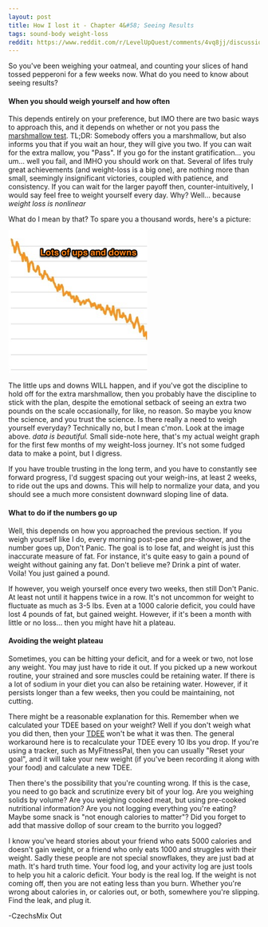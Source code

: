 ```yaml
---
layout: post
title: How I lost it - Chapter 4&#58; Seeing Results
tags: sound-body weight-loss
reddit: https://www.reddit.com/r/LevelUpQuest/comments/4vq8jj/discussion_thread_how_i_lost_it_chapter_4_seeing/
---
```


So you've been weighing your oatmeal, and counting your slices of hand tossed pepperoni for a few weeks now. What do you need to know about seeing results?

#### When you should weigh yourself and how often

This depends entirely on your preference, but IMO there are two basic ways to approach this, and it depends on whether or not you pass the
<a href="https://en.wikipedia.org/wiki/Stanford_marshmallow_experiment" target="blank" >marshmallow test</a>.
TL;DR: Somebody offers you a marshmallow, but also informs you that if you wait an hour, they will give you two. If you can wait for the extra mallow, you "Pass". If you go for the instant gratification... you um... well you fail, and IMHO you should work on that. Several of lifes truly great achievements (and weight-loss is a big one), are nothing more than small, seemingly insignificant victories, coupled with patience, and consistency. If you can wait for the larger payoff then, counter-intuitively, I would say feel free to weight yourself every day. Why? Well... because *weight loss is nonlinear*

What do I mean by that? To spare you a thousand words, here's a picture:

![weight_graph][weight_graph]

The little ups and downs WILL happen, and if you've got the discipline to hold off for the extra marshmallow, then you probably have the discipline to stick with the plan, despite the emotional setback of seeing an extra two pounds on the scale occasionally, for like, no reason. So maybe you know the science, and you trust the science. Is there really a need to weigh yourself everyday? Technically no, but I mean c'mon. Look at the image above. *data is beautiful.* Small side-note here, that's my actual weight graph for the first few months of my weight-loss journey. It's not some fudged data to make a point, but I digress.

If you have trouble trusting in the long term, and you have to constantly see forward progress, I'd suggest spacing out your weigh-ins, at least 2 weeks, to ride out the ups and downs. This will help to normalize your data, and you should see a much more consistent downward sloping line of data.

#### What to do if the numbers go up

Well, this depends on how you approached the previous section. If you weigh yourself like I do, every morning post-pee and pre-shower, and the number goes up, Don't Panic. The goal is to lose fat, and weight is just this inaccurate measure of fat. For instance, it's quite easy to gain a pound of weight without gaining any fat. Don't believe me? Drink a pint of water. Voila! You just gained a pound.

If however, you weigh yourself once every two weeks, then still Don't Panic. At least not until it happens twice in a row. It's not uncommon for weight to fluctuate as much as 3-5 lbs. Even at a 1000 calorie deficit, you could have lost 4 pounds of fat, but gained weight. However, if it's been a month with little or no loss... then you might have hit a plateau.

#### Avoiding the weight plateau

Sometimes, you can be hitting your deficit, and for a week or two, not lose any weight. You may just have to ride it out. If you picked up a new workout routine, your strained and sore muscles could be retaining water. If there is a lot of sodium in your diet you can also be retaining water. However, if it persists longer than a few weeks, then you could be maintaining, not cutting.

There might be a reasonable explanation for this. Remember when we calculated your TDEE based on your weight? Well if you don't weigh what you did then, then your [TDEE](/glossary#TDEE) won't be what it was then. The general workaround here is to recalculate your TDEE every 10 lbs you drop. If you're using a tracker, such as MyFitnessPal, then you can usually "Reset your goal", and it will take your new weight (if you've been recording it along with your food) and calculate a new TDEE.

Then there's the possibility that you're counting wrong. If this is the case, you need to go back and scrutinize every bit of your log. Are you weighing solids by volume? Are you weighing cooked meat, but using pre-cooked nutritional information? Are you not logging everything you're eating? Maybe some snack is "not enough calories to matter"? Did you forget to add that massive dollop of sour cream to the burrito you logged?

I know you've heard stories about your friend who eats 5000 calories and doesn't gain weight, or a friend who only eats 1000 and struggles with their weight. Sadly these people are not special snowflakes, they are just bad at math. It's hard truth time. Your food log, and your activity log are just tools to help you hit a caloric deficit. Your body is the real log. If the weight is not coming off, then you are not eating less than you burn. Whether you're wrong about calories in, or calories out, or both, somewhere you're slipping. Find the leak, and plug it.

-CzechsMix Out


[weight_graph]: /img/2016/8/1/weight_graph.png
